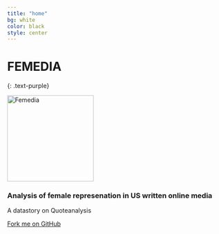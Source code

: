 ```yaml
---
title: "home"
bg: white
color: black
style: center
---
```


# FEMEDIA
{: .text-purple}


<img alt=Femedia sry= "https://github.com/puentene/nasaflatpad_datastory/tree/gh-pages/img/logo_1.svg" width="200">

### Analysis of female represenation in US written online media


A datastory on Quoteanalysis

<span id="forkongithub">
  <a href="{{ site.source_link }}" class="bg-blue">
    Fork me on GitHub
  </a>
</span>